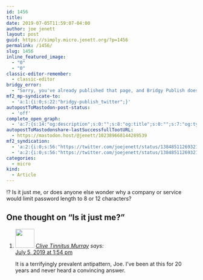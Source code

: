 ```yaml
---
id: 1456
title: 
date: 2019-07-05T11:59:07-04:00
author: joe jenett
layout: post
guid: https://simply.micro.jenett.org/?p=1456
permalink: /1456/
slug: 1456
inline_featured_image:
  - "0"
  - "0"
classic-editor-remember:
  - classic-editor
bridgy_error:
  - "Sorry, you've already published that page, and Bridgy Publish doesn't support updating existing posts. Details: https://github.com/snarfed/bridgy/issues/84"
mf2_mp-syndicate-to:
  - 'a:1:{i:0;s:22:"bridgy-publish_twitter";}'
autopostToMastodon-post-status:
  - 'off'
complete_open_graph:
  - 'a:7:{s:14:"og:description";s:0:"";s:8:"og:title";s:0:"";s:7:"og:type";s:0:"";s:12:"twitter:card";s:7:"summary";s:15:"twitter:creator";s:0:"";s:19:"twitter:description";s:0:"";s:8:"og:image";s:0:"";}'
autopostToMastodonshare-lastSuccessfullTootURL:
  - https://mastodon.host/@jenett/102389668144289539
mf2_syndication:
  - 'a:2:{i:0;s:56:"https://twitter.com/joejenett/status/1384851126932148224";i:1;s:56:"https://twitter.com/joejenett/status/1147174373767430146";}'
  - 'a:2:{i:0;s:56:"https://twitter.com/joejenett/status/1384851126932148224";i:1;s:56:"https://twitter.com/joejenett/status/1147174373767430146";}'
categories:
  - micro
kind:
  - Article
---
```

⁉️ Is it just me, or does anyone else wonder why a company or service would limit password length to 8 or 12 characters?

<h2 id="comments-title">One thought on “<span>Is it just me?</span>”		</h2>


<ol class="commentlist">
<li class="comment even thread-even depth-1 u-comment h-cite h-entry p-comment" id="li-comment-430">
<article id="comment-430" class="comment " itemprop="comment" itemscope="" itemtype="http://schema.org/Comment">
<footer>
<address class="comment-author p-author author vcard hcard h-card" itemprop="creator" itemscope="" itemtype="http://schema.org/Person">
<img alt="" src="https://pbs.twimg.com/profile_images/1141697649357348864/F4qcmqpU.jpg" srcset="https://pbs.twimg.com/profile_images/1141697649357348864/F4qcmqpU.jpg 2x" class="avatar avatar-50 photo avatar-default local-avatar u-photo" itemprop="image" loading="lazy" width="50" height="50">				<cite class="fn p-name" itemprop="name"><a href="https://twitter.com/axemonkey" rel="external nofollow ugc" class="u-url url">Clive Tinnitus Murray</a></cite> <span class="says">says:</span>					</address>
<!-- .comment-author .vcard -->

<div class="comment-meta commentmetadata">
<a href="https://twitter.com/axemonkey/status/1147202081759137794"><time class="updated published dt-updated dt-published" datetime="2019-07-05T13:54:24-04:00" itemprop="datePublished dateModified dateCreated">
July 5, 2019 at 1:54 pm						</time></a>
</div>
<!-- .comment-meta .commentmetadata -->
</footer>

<div class="comment-content e-content p-summary p-name" itemprop="text name description">
<p>It is a terrifyingly prevalent antipattern, Joe. I’ve been at this for 20 years and never heard a convincing answer.</p></div></article></li></ol>